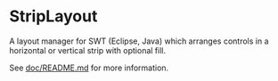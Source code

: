 StripLayout
===========

A layout manager for SWT (Eclipse, Java) which arranges controls in a horizontal or vertical strip with optional fill.

See [doc/README.md](doc/README.md) for more information.
